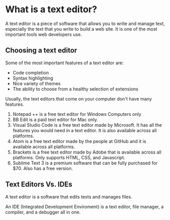 # What is a text editor?

A text editor is a piece of software that allows you to write and manage text, especially the text that you write to build a web site. It is one of the most important tools web developers use. 

## Choosing a text editor

Some of the most important features of a text editor are:
* Code completion
* Syntax highlighting
* Nice variety of themes
* The ability to choose from a healthy selection of extensions

Usually, the text editors that come on your computer don't have many features.

1. Notepad ++ is a free text editor for Windows Computers only
2. BB Edit is a paid text editor for Mac only.
3. Visual Studio Code is a free text editor made by Microsoft. It has all the features you would need in a text editor. It is also available across all platforms.
4. Atom is a free text editor made by the people at GitHub and it is available across all platforms.
5. Brackets is a free text editor made by Adobe that is available across all platforms. Only supports HTML, CSS, and Javascript.
6. Sublime Text 3 is a premium software that can be fully purchased for $70. Also has a free version.

## Text Editors Vs. IDEs

A text editor is a software that edits texts and manages files.

An IDE (Integrated Development Enviroment) is a text editor, file manager, a compiler, and a debugger all in one.

